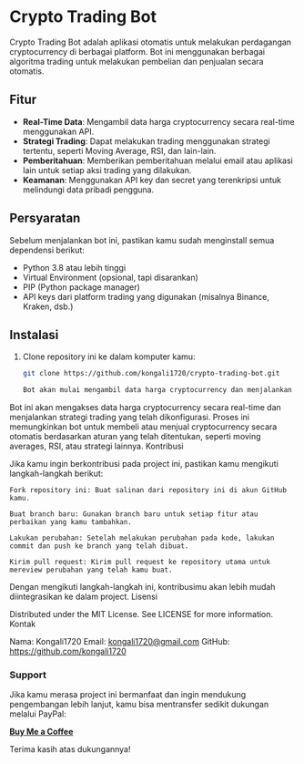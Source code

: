 # Crypto Trading Bot

Crypto Trading Bot adalah aplikasi otomatis untuk melakukan perdagangan cryptocurrency di berbagai platform. Bot ini menggunakan berbagai algoritma trading untuk melakukan pembelian dan penjualan secara otomatis.

## Fitur

- **Real-Time Data**: Mengambil data harga cryptocurrency secara real-time menggunakan API.
- **Strategi Trading**: Dapat melakukan trading menggunakan strategi tertentu, seperti Moving Average, RSI, dan lain-lain.
- **Pemberitahuan**: Memberikan pemberitahuan melalui email atau aplikasi lain untuk setiap aksi trading yang dilakukan.
- **Keamanan**: Menggunakan API key dan secret yang terenkripsi untuk melindungi data pribadi pengguna.

## Persyaratan

Sebelum menjalankan bot ini, pastikan kamu sudah menginstall semua dependensi berikut:

- Python 3.8 atau lebih tinggi
- Virtual Environment (opsional, tapi disarankan)
- PIP (Python package manager)
- API keys dari platform trading yang digunakan (misalnya Binance, Kraken, dsb.)

## Instalasi

1. Clone repository ini ke dalam komputer kamu:

   ```bash
   git clone https://github.com/kongali1720/crypto-trading-bot.git

   Bot akan mulai mengambil data harga cryptocurrency dan menjalankan strategi trading berdasarkan konfigurasi yang ada.

Bot ini akan mengakses data harga cryptocurrency secara real-time dan menjalankan strategi trading yang telah dikonfigurasi. Proses ini memungkinkan bot untuk membeli atau menjual cryptocurrency secara otomatis berdasarkan aturan yang telah ditentukan, seperti moving averages, RSI, atau strategi lainnya.
Kontribusi

Jika kamu ingin berkontribusi pada project ini, pastikan kamu mengikuti langkah-langkah berikut:

    Fork repository ini: Buat salinan dari repository ini di akun GitHub kamu.

    Buat branch baru: Gunakan branch baru untuk setiap fitur atau perbaikan yang kamu tambahkan.

    Lakukan perubahan: Setelah melakukan perubahan pada kode, lakukan commit dan push ke branch yang telah dibuat.

    Kirim pull request: Kirim pull request ke repository utama untuk mereview perubahan yang telah kamu buat.

Dengan mengikuti langkah-langkah ini, kontribusimu akan lebih mudah diintegrasikan ke dalam project.
Lisensi

Distributed under the MIT License. See LICENSE for more information.
Kontak

Nama: Kongali1720
Email: kongali1720@gmail.com
GitHub: https://github.com/kongali1720

### Support

Jika kamu merasa project ini bermanfaat dan ingin mendukung pengembangan lebih lanjut, kamu bisa mentransfer sedikit dukungan melalui PayPal:

[**Buy Me a Coffee**](https://www.paypal.me/bungtempong99)

Terima kasih atas dukungannya!

